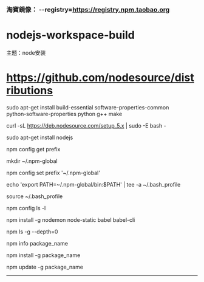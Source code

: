 ### 淘寶鏡像：  --registry=https://registry.npm.taobao.org


# nodejs-workspace-build

主题：node安装
# https://github.com/nodesource/distributions

sudo apt-get install build-essential software-properties-common \
  python-software-properties python g++ make

curl -sL https://deb.nodesource.com/setup_5.x | sudo -E bash -

sudo apt-get install nodejs

npm config get prefix

mkdir ~/.npm-global

npm config set prefix '~/.npm-global'

echo 'export PATH=~/.npm-global/bin:$PATH' | tee -a ~/.bash_profile

source ~/.bash_profile

npm config ls -l

npm install -g nodemon node-static babel babel-cli

npm ls -g --depth=0

npm info  package_name 

npm install -g  package_name 

npm update -g  package_name 

----------------------------------------------


